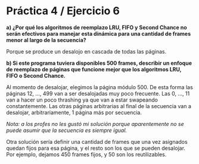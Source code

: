 # Práctica 4 / Ejercicio 6

**a) ¿Por qué los algoritmos de reemplazo LRU, FIFO y Second Chance no serán efectivos para manejar esta dinámica para una cantidad de frames menor al largo de la secuencia?**

Porque se produce un desalojo en cascada de todas las páginas.

**b) Si este programa tuviera disponibles 500 frames, describir un enfoque de reemplazo de páginas que funcione mejor que los algoritmos LRU, FIFO o Second Chance.**

Al momento de desalojar, elegimos la página módulo 500. De esta forma las páginas 12, ..., 499 van a ser desalojadas muy poco frecuente. Las 0, ..., 11 van a hacer un poco thrashing ya que van a estar swapeando constantemente. Las otras páginas arbitrarias al final de la secuencia van a desalojar, arbitrariamente, 1 página más por secuencia.

*Nota: a los profes no les gustó mi solución porque aparentemente no se puede asumir que la secuencia es siempre igual.*

Otra solución sería definir una cantidad de frames que una vez asignados quedan fijos para esa página, y el resto son los que se pueden desalojar. Por ejemplo, dejamos 450 frames fijos, y 50 son los reutilizables.
